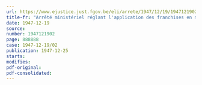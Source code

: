 ```yaml
---
url: https://www.ejustice.just.fgov.be/eli/arrete/1947/12/19/1947121902/justel
title-fr: "Arrêté ministériel réglant l'application des franchises en matière de douane"
date: 1947-12-19
source:
number: 1947121902
page: 888888
case: 1947-12-19/02
publication: 1947-12-25
starts:
modifies:
pdf-original:
pdf-consolidated:
---
```


